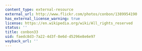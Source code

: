 ```yaml
---
content_type: external-resource
external_url: http://www.flickr.com/photos/conbon/1389954190
has_external_license_warning: true
license: https://en.wikipedia.org/wiki/All_rights_reserved
status: ''
title: conbon33
uid: faedc8d3-7a22-4d3f-8e6d-d5296e8e6e97
wayback_url: ''
---
```

